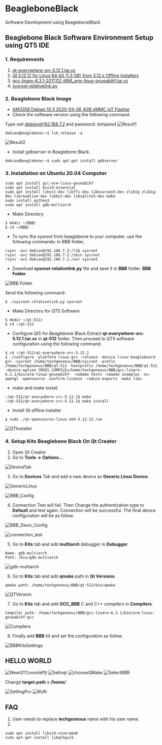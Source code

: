 # BeagleboneBlack
Software Development using BeagleboneBlack
## Beaglebone Black Software Environment Setup using QT5 IDE
### 1. Requirements
1)  [qt-everywhere-src-5.12.1.tar.xz](https://download.qt.io/archive/qt/5.12/5.12.1/single/)
2) 	[Qt 5.12.12 for Linux 64-bit (1.3 GB) from 5.12.x Offline Installers](https://www.qt.io/offline-installers) 
3)  [gcc-linaro-6.3.1-2017.02-i686_arm-linux-gnueabihf.tar.xz](https://releases.linaro.org/components/toolchain/binaries/6.3-2017.02/arm-linux-gnueabihf/)
4) [sysroot-relativelink.py](https://github.com/thihakyawjob/BeagleboneBlack/blob/main/sysroot-relativelink.py)

### 2. Beaglebone Black Image
* [AM3358 Debian 10.3 2020-04-06 4GB eMMC IoT Flasher](https://beagleboard.org/latest-images)
* Check the software version using the following command.

Type *ssh debian@192.168.7.2* and password: *temppwd*
![Result1](https://github.com/thihakyawjob/BeagleboneBlack/blob/main/pictures/BBB_VersionCheck1.png)
```console
debian@beaglebone:~$ lsb_release -a
```
![Result2](https://github.com/thihakyawjob/BeagleboneBlack/blob/main/pictures/BBB_VersionCheck2.png)

* Install *gdbserver* in Beaglebone Black.
```console
debian@beaglebone:~$ sudo apt-get install gdbserver
```
### 3. Installation on Ubuntu 20.04 Computer
```console
sudo apt install gcc-arm-linux-gnueabihf
sudo apt install build-essential
sudo apt install libssl-dev libffi-dev libncurses5-dev zlib1g zlib1g-dev libreadline-dev libbz2-dev libsqlite3-dev make
sudo install python3
sudo apt install gdb-multiarch
```
* Make Directory
```console
$ mkdir ~/BBB/
$ cd ~/BBB/
```
* To sync the sysroot from beaglebone to your computer, use the following commands:
In BBB folder,
```console
rsync -avz debian@192.168.7.2:/lib sysroot
rsync -avz debian@192.168.7.2:/sbin sysroot
rsync -avz debian@192.168.7.2:/usr sysroot
```
* Download **sysroot-relativelink.py** file and save it in **BBB** folder.
**BBB Folder**

![BBB Folder](https://github.com/thihakyawjob/BeagleboneBlack/blob/main/pictures/BBB_Folder.png)

Send the following command:
```console
$ ./sysroot-relativelink.py sysroot
```
* Make Directory for QT5 Software
```console
$ mkdir ~/qt-512/
$ cd ~/qt-512
```
* Configure Qt5 for Beaglebone Black 
Extract **qt-everywhere-src-5.12.1.tar.xz** in **qt-512** folder. Then proceed to QT5 software configuration using the following command.
```console
$ cd ~/qt-512/qt-everywhere-src-5.12.1
$ ./configure -platform linux-g++ -release -device linux-beagleboard-g++ -sysroot /home/techgeneous/BBB/sysroot -prefix /home/techgeneous/BBB/qt-512 -hostprefix /home/techgeneous/BBB/qt-512 -device-option CROSS_COMPILE=/home/techgeneous/BBB/gcc-linaro-6.3.1/bin/arm-linux-gnueabihf- -nomake tests -nomake examples -no-opengl -opensource -confirm-license -reduce-exports -make libs
```
* make and make install
```console
~/qt-512/qt-everywhere-src-5.12.1$ make
~/qt-512/qt-everywhere-src-5.12.1$ make install
```
* Install Qt offline installer
```console
$ sudo ./qt-opensource-linux-x64-5.12.12.run
```
![QTInstaller](https://github.com/thihakyawjob/BeagleboneBlack/blob/main/pictures/QTInstaller.png)

### 4. Setup Kits Beaglebone Black On Qt Creator
1) Open Qt Creator
2) Go to **Tools &rarr; Options...**

![DeviceTab](https://github.com/thihakyawjob/BeagleboneBlack/blob/main/pictures/DeviceTab.png)

3) Go to **Devices** Tab and add a new device as **Generic Linux Device**.

![GenericLinux](https://github.com/thihakyawjob/BeagleboneBlack/blob/main/pictures/GenericLinux.png)

![BBB_Config](https://github.com/thihakyawjob/BeagleboneBlack/blob/main/pictures/BBB_Config.png)

4) Connection Test will fail. Then Change the authentication type to **Default** and test again. Connection will be successful. The final device configuration will be as follow.

![BBB_Devic_Config](https://github.com/thihakyawjob/BeagleboneBlack/blob/main/pictures/BBB_Devic_Config.png)

![connection_test](https://github.com/thihakyawjob/BeagleboneBlack/blob/main/pictures/connection_test.png)

5) Go to **Kits** tab and add **multiarch** debugger in **Debugger**.
```console
Name: gdb-multiarch
Path: /bin/gdb-multiarch
```
![gdb-multiarch](https://github.com/thihakyawjob/BeagleboneBlack/blob/main/pictures/gdb-multiarch.png)

6) Go to **Kits** tab and add **qmake** path in **Qt Versions**.
```console
qmake path: /home/techgeneous/BBB/qt-512/bin/qmake
```
![QTVersion](https://github.com/thihakyawjob/BeagleboneBlack/blob/main/pictures/QTVersion.png)

7) Go to **Kits** tab and add **GCC_BBB** C and C++ compilers in **Compilers**.
```console
Compiler path: /home/techgeneous/BBB/gcc-linaro-6.3.1/bin/arm-linux-gnueabihf-gcc
```
![Compilers](https://github.com/thihakyawjob/BeagleboneBlack/blob/main/pictures/Compilers.png)

8) Finally add **BBB** kit and set the configuration as follow.

![BBBKitsSettings](https://github.com/thihakyawjob/BeagleboneBlack/blob/main/pictures/BBBKitsSettings.png)

## HELLO WORLD
![NewQTConsolePjt](https://github.com/thihakyawjob/BeagleboneBlack/blob/main/pictures/NewQTConsolePjt.png)
![helloqt](https://github.com/thihakyawjob/BeagleboneBlack/blob/main/pictures/helloqt.png)
![chooseQMake](https://github.com/thihakyawjob/BeagleboneBlack/blob/main/pictures/chooseQMake.png)
![SelectBBB](https://github.com/thihakyawjob/BeagleboneBlack/blob/main/pictures/SelectBBB.png)

Change **target.path = /home/**

![SettingPro](https://github.com/thihakyawjob/BeagleboneBlack/blob/main/pictures/SettingPro.png)
![RUN](https://github.com/thihakyawjob/BeagleboneBlack/blob/main/pictures/RUN1.png)


## FAQ
1) User needs to replace **techgeneous** name with his user name.
2)
```console
sudo apt install libxcb-xinerama0
sudo apt-get install libqt5gui5
```
